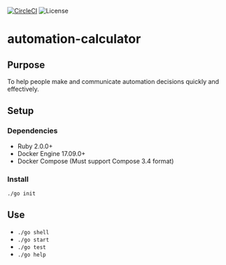 [![CircleCI](https://circleci.com/gh/team-automation-calculator/automation-calculator/tree/master.svg?style=shield&circle-token=b5937e6c3aa7290dc6425381ce5be7ea98a027bb)](https://circleci.com/gh/team-automation-calculator/automation-calculator/tree/master) ![License](https://img.shields.io/badge/license-mit-blue.svg)

# automation-calculator

## Purpose

To help people make and communicate automation decisions quickly and effectively. 

## Setup
### Dependencies
* Ruby 2.0.0+
* Docker Engine 17.09.0+
* Docker Compose (Must support Compose 3.4 format)

### Install
`./go init`

## Use
* `./go shell`
* `./go start`
* `./go test`
* `./go help`
